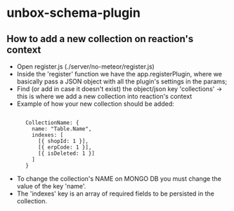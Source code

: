 # unbox-schema-plugin

## How to add a new collection on reaction's context

- Open register.js (./server/no-meteor/register.js)
- Inside the 'register' function we have the app.registerPlugin, where we basically pass a JSON object with all the plugin's settings in the params;
- Find (or add in case it doesn't exist) the object/json key 'collections' -> this is where we add a new collection into reaction's context
- Example of how your new collection should be added:

<pre><code>
      CollectionName: {
        name: "Table.Name",
        indexes: [
          [{ shopId: 1 }],
          [{ erpCode: 1 }],
          [{ isDeleted: 1 }]
        ]
      }
</code></pre>

- To change the collection's NAME on MONGO DB you must change the value of the key 'name'.
- The 'indexes' key is an array of required fields to be persisted in the collection.
